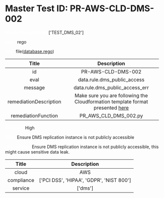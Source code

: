 



# Master Test ID: PR-AWS-CLD-DMS-002


***<font color="white">Master Snapshot Id:</font>*** ['TEST_DMS_02']

***<font color="white">type:</font>*** rego

***<font color="white">rule:</font>*** file([database.rego])  
  
  
  
  

|Title|Description|
| :---: | :---: |
|id|PR-AWS-CLD-DMS-002|
|eval|data.rule.dms_public_access|
|message|data.rule.dms_public_access_err|
|remediationDescription|Make sure you are following the Cloudformation template format presented <a href='https://docs.aws.amazon.com/AWSCloudFormation/latest/UserGuide/aws-resource-dms-replicationinstance.html#cfn-dms-replicationinstance-publiclyaccessible' target='_blank'>here</a>|
|remediationFunction|PR_AWS_CLD_DMS_002.py|


***<font color="white">Severity:</font>*** High

***<font color="white">Title:</font>*** Ensure DMS replication instance is not publicly accessible

***<font color="white">Description:</font>*** Ensure DMS replication instance is not publicly accessible, this might cause sensitive data leak.  
  
  

|Title|Description|
| :---: | :---: |
|cloud|AWS|
|compliance|['PCI DSS', 'HIPAA', 'GDPR', 'NIST 800']|
|service|['dms']|



[database.rego]: https://github.com/prancer-io/prancer-compliance-test/tree/master/aws/cloud/database.rego
